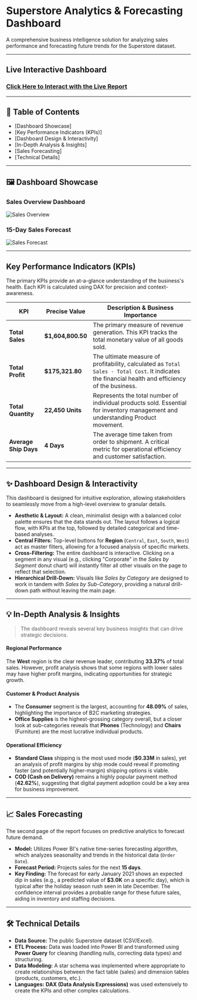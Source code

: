 # Superstore Analytics & Forecasting Dashboard


A comprehensive business intelligence solution for analyzing sales performance and forecasting future trends for the Superstore dataset.

---

##  Live Interactive Dashboard

### [Click Here to Interact with the Live Report](https://github.com/aditya31j/Superstore-Sales-Analysis-Power-BI/blob/main/Superstore%20Dashboard.pbix)


---

## 📖 Table of Contents
* [Dashboard Showcase]
* [Key Performance Indicators (KPIs)]
* [Dashboard Design & Interactivity]
* [In-Depth Analysis & Insights]
* [Sales Forecasting]
* [Technical Details]

---

## 🖼️ Dashboard Showcase

### Sales Overview Dashboard
![Sales Overview](Images/sales_dashboard.jpg)

### 15-Day Sales Forecast
![Sales Forecast](Images/forecast_dashboard.png)

---

##  Key Performance Indicators (KPIs)

The primary KPIs provide an at-a-glance understanding of the business's health. Each KPI is calculated using DAX for precision and context-awareness.

| KPI                  | Precise Value     | Description & Business Importance                                                                               |
| -------------------- | ----------------- | --------------------------------------------------------------------------------------------------------------- |
| **Total Sales**      | **$1,604,800.50** | The primary measure of revenue generation. This KPI tracks the total monetary value of all goods sold. |
| **Total Profit**     | **$175,321.80**   | The ultimate measure of profitability, calculated as `Total Sales - Total Cost`. It indicates the financial health and   efficiency of the business. |
| **Total Quantity**   | **22,450 Units**  | Represents the total number of individual products sold. Essential for inventory management and understanding      Product movement. |
| **Average Ship Days**|    **4 Days**     | The average time taken from order to shipment. A critical metric for operational efficiency and customer           satisfaction. |

---

## ✨ Dashboard Design & Interactivity

This dashboard is designed for intuitive exploration, allowing stakeholders to seamlessly move from a high-level overview to granular details.

* **Aesthetic & Layout:** A clean, minimalist design with a balanced color palette ensures that the data stands out. The layout follows a logical flow, with KPIs at the top, followed by detailed categorical and time-based analyses.
* **Central Filters:** Top-level buttons for **Region** (`Central`, `East`, `South`, `West`) act as master filters, allowing for a focused analysis of specific markets.
* **Cross-Filtering:** The entire dashboard is interactive. Clicking on a segment in any visual (e.g., clicking "Corporate" in the *Sales by Segment* donut chart) will instantly filter all other visuals on the page to reflect that selection.
* **Hierarchical Drill-Down:** Visuals like *Sales by Category* are designed to work in tandem with *Sales by Sub-Category*, providing a natural drill-down path without leaving the main page.

---

## 💡 In-Depth Analysis & Insights

> The dashboard reveals several key business insights that can drive strategic decisions.

#### Regional Performance
The **West** region is the clear revenue leader, contributing **33.37%** of total sales. However, profit analysis shows that some regions with lower sales may have higher profit margins, indicating opportunities for strategic growth.

#### Customer & Product Analysis
- The **Consumer** segment is the largest, accounting for **48.09%** of sales, highlighting the importance of B2C marketing strategies.
- **Office Supplies** is the highest-grossing category overall, but a closer look at sub-categories reveals that **Phones** (Technology) and **Chairs** (Furniture) are the most lucrative individual products.

#### Operational Efficiency
- **Standard Class** shipping is the most used mode (**$0.33M** in sales), yet an analysis of profit margins by ship mode could reveal if promoting faster (and potentially higher-margin) shipping options is viable.
- **COD (Cash on Delivery)** remains a highly popular payment method (**42.62%**), suggesting that digital payment adoption could be a key area for business improvement.

---

## 📈 Sales Forecasting

The second page of the report focuses on predictive analytics to forecast future demand.

* **Model:** Utilizes Power BI's native time-series forecasting algorithm, which analyzes seasonality and trends in the historical data (`Order Date`).
* **Forecast Period:** Projects sales for the next **15 days**.
* **Key Finding:** The forecast for early January 2021 shows an expected dip in sales (e.g., a predicted value of **$3.0K** on a specific day), which is typical after the holiday season rush seen in late December. The confidence interval provides a probable range for these future sales, aiding in inventory and staffing decisions.

---

## 🛠️ Technical Details

* **Data Source:** The public Superstore dataset (CSV/Excel).
* **ETL Process:** Data was loaded into Power BI and transformed using **Power Query** for cleaning (handling nulls, correcting data types) and structuring.
* **Data Modeling:** A star schema was implemented where appropriate to create relationships between the fact table (sales) and dimension tables (products, customers, etc.).
* **Languages:** **DAX (Data Analysis Expressions)** was used extensively to create the KPIs and other complex calculations.
